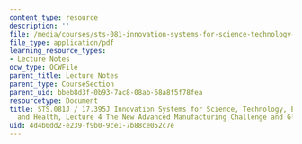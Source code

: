 ```yaml
---
content_type: resource
description: ''
file: /media/courses/sts-081-innovation-systems-for-science-technology-energy-manufacturing-and-health-spring-2017/4d4b0dd2e239f9b09ce17b88ce052c7e_MITSTS_081JS17_lec4.pdf
file_type: application/pdf
learning_resource_types:
- Lecture Notes
ocw_type: OCWFile
parent_title: Lecture Notes
parent_type: CourseSection
parent_uid: bbeb8d3f-0b93-7ac8-08ab-68a8f5f78fea
resourcetype: Document
title: STS.081J / 17.395J Innovation Systems for Science, Technology, Energy, Manufacturing,
  and Health, Lecture 4 The New Advanced Manufacturing Challenge and Globalization
uid: 4d4b0dd2-e239-f9b0-9ce1-7b88ce052c7e
---
```

